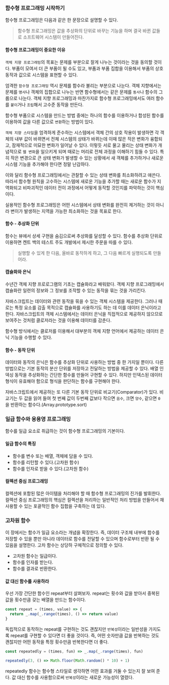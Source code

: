 ### 함수형 프로그래밍 시작하기
함수형 프로그래밍은 다음과 같은 한 문장으로 설명할 수 있다.
> 함수형 프로그래밍은 값을 추상화의 단위로 바꾸는 기능을 하며 결국 바뀐 값들로 소프트웨어 시스템이 만들어진다.

#### 함수형 프로그래밍이 중요한 이유
`객체 지향 프로그래밍`의 목표는 문제를 부분으로 잘게 나누는 것이라는 것을 동의할 것이다.
부품이 모여서 더 큰 부품이 될 수도 있고, 부품과 부품 집합을 이용해서 부품의 상호 동작과 값으로 시스템을 표현할 수 있다.

엄격한 `함수형 프로그래밍` 역시 문제를 함수라 불리는 부분으로 나눈다.
객체 지향에서는 문제를 `명사`나 객체의 집합으로 나누는 반면 함수형에서는 같은 문제를 `동사`나 함수의 그룹으로 나눈다.
객체 지향 프로그래밍과 마찬가지로 함수형 프로그래밍에서도 여러 함수를 `붙이`거나 `조립`해서 고수준 동작을 만든다.

함수형 부품으로 시스템을 만드는 방법 중에는 하나의 함수를 이용하거나 합성된 함수를 이용하여 값을 다른 값으로 `변환`하는 방법이 있다.

`객체 지향 스타일`을 엄격하게 준수하는 시스템에서 객체 간의 상호 작용이 발생하면 각 객체의 내부 값이 바뀌면서
전체 시스템의 상태가 바뀌는데 이때 많은 작은 변화가 융합되고, 잠재적으로 미묘한 변화가 일어날 수 있다.
이렇듯 서로 물고 물리는 상태 변화가 개념적으로 `웹 변화`을 일으키게 되며 때로는 머리로 전체 과정을 이해하기 힘들 수 있다.
특히 작은 변경으로 큰 상태 변화가 발생할 수 있는 상황에서 새 객체를 추가하거나 새로운 시스템 기능을 추가해야 한다면 정말 난감하다.

이와 달리 함수형 프로그래밍에서는 관찰할 수 있는 상태 변화를 최소화하려고 애쓴다. 따라서 함수형 원칙을 고수하는 시스템에 새로운 기능을 추가할 때는
새로운 함수가 지역화되고 비파괴적인 데이터 전이 과정에서 어떻게 동작할 것인지를 파악하는 것이 핵심이다.

실용적인 함수형 프로그래밍은 어떤 시스템에서 상태 변화를 완전히 제거하는 것이 아니라 변이가 발생하는 지역을 가능한 최소화하는 것을 목표로 한다.

#### 함수 - 추상화 단위
함수는 뷰에서 상세 구현을 숨김으로써 추상화를 달성할 수 있다. 함수를 추상화 단위로 이용하면 켄트 백의 테스트 주도 개발에서
제시한 주문을 따를 수 있다.
> 실행할 수 있게 한 다음, 올바로 동작하게 하고, 그 다음 빠르게 실행되도록 만들어라.

#### 캡슐화와 은닉
수년간 객체 지향 프로로그램의 기초는 캡슐화라고 배워왔다. 객체 지향 프로그래밍에서 캡슐화란 일련의 정보와 그 정보를 조작할 수 있는
동작을 묶는 것을 가리킨다.

자바스크립트는 데이터와 관련 동작을 묶을 수 있는 객체 시스템을 제공한다. 그러나 때로는 특정 요소를 감출 목적으로 캡슐화를 사용하기도 하는 데
이를 데이터 은닉이라고 한다. 자바스크립트의 객체 시스템에서는 데이터 은닉을 직접적으로 제공하지 않으므로 보여주는 것처럼 클로저라는 것을 이용해 데이터를 감춘다.

함수형 방식에서는 클로저를 이용해서 대부분의 객체 지향 언어에서 제공하는 데이터 은닉 기능을 수행할 수 있다.

#### 함수 - 동작 단위
데이터와 동작의 은닉은 함수를 추상화 단위로 사용하는 방법 중 한 가지일 뿐이다.
다른 방법으로는 기본 동작의 분산 단위를 저장하고 전달하는 방법을 제공할 수 있다. 배열 인덱싱 동작을 추상화하는 간단한 함수를 만들어 구현할 수 있다.
하지만 인덱스된 데이터 형식이 유효해야 함으로 형식을 판단하는 함수를 구현해야 한다.

자바스크립트에서 제공하는 또 다른 기본 동작 단위로 비교기(Comparator)가 있다. 
비교기는 두 값을 읽어 들여 첫 번째 값이 두번째 값보다 작으면 `음수`, 크면 `양수`, 같으면 `0`을 반환하는 함수다.(Array.prototype.sort)

### 일급 함수와 응용영 프로그래밍
함수를 일급 요소로 취급하는 것이 함수형 프로그래밍의 기본이다.

#### 일급 함수의 특징
- 함수를 변수 또는 배열, 객체에 담을 수 있다.
- 함수를 리턴할 수 있다.(고차원 함수)
- 함수를 인자로 받을 수 있다.(고차원 함수)

#### 컬렉션 중심 프로그래밍
컬렉션에 포함된 많은 아이템을 처리해야 할 때 함수형 프로그래밍의 진가를 발휘한다. 
컬렉션 중심 프로그래밍의 핵심은 컬렉션을 처리하는 일반적인 처리 방법을 만들어서 재사용할 수 있는 포괄적인 함수 집합을 구축하는 데 있다.

### 고차원 함수
이 장에서는 함수가 일급 요소라는 개념을 확장한다. 즉, 데이터 구조체 내부에 함수를 저장할 수 있을 뿐만 아니라
데이터로 함수를 전달할 수 있으며 함수로부터 반환 될 수 있음을 설명한다.
고차 함수는 상당하 구체적으로 정의할 수 있다.
- 고차원 함수는 일급이다.
- 함수를 인자를 받는다.
- 함수를 결과로 반환한다.

#### 값 대신 함수를 사용하라
우선 가장 간단한 함수인 repeat부터 살펴보자. repeat는 횟수와 값을 받아서 중복된 값을 횟수만큼 갖는 배열을 만드는 함수이다.
```js
const repeat = (times, value) => {
  return _.map(_.range(times), () => return value)
}
```
독립적으로 동작하는 repeat를 구현하는 것도 괜찮지만 `반복성`이라는 일반성을 가지도록 repeat를 구현할 수 있다면
더 좋을 것이다. 즉, 어떤 숫자만큼 값을 반복하는 것도 괜찮지만 어떤 동작을 특정 횟수만큼 반복한다면 더 좋다.
```js
const repeatedly = (times, fun) => _.map(_.range(times), fun)

repeatedly(3, () => Math.floor(Math.random() * 10) + 1)
```
repeatedly 함수는 함수형 스타일로 생각하면 어떤 효과를 거둘 수 있는지 잘 보여 준다.
값 대신 함수를 사용함으로써 `반복성`이라는 새로운 가능성이 열렸다.